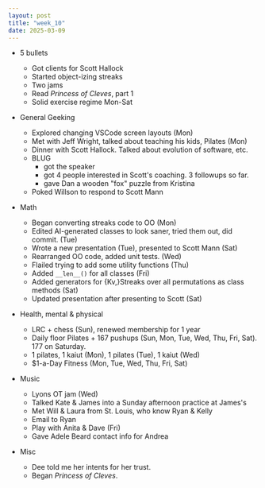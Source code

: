```yaml
---
layout: post
title: "week_10"
date: 2025-03-09
---
```


* 5 bullets
    - Got clients for Scott Hallock
    - Started object-izing streaks
    - Two jams
    - Read *Princess of Cleves*, part 1
    - Solid exercise regime Mon-Sat

* General Geeking
    - Explored changing VSCode screen layouts (Mon)
    - Met with Jeff Wright, talked about teaching his kids, Pilates (Mon)
    - Dinner with Scott Hallock. Talked about evolution of software, etc.
    - BLUG
        - got the speaker
        - got 4 people interested in Scott's coaching. 3 followups so far.
        - gave Dan a wooden "fox" puzzle from Kristina
    - Poked Willson to respond to Scott Mann

* Math
    - Began converting streaks code to OO (Mon)
    - Edited AI-generated classes to look saner, tried them out, did commit. (Tue)
    - Wrote a new presentation (Tue), presented to Scott Mann (Sat)
    - Rearranged OO code, added unit tests. (Wed)
    - Flailed trying to add some utility functions (Thu)
    - Added `__len__()` for all classes (Fri)
    - Added generators for {Kv,}Streaks over all permutations as class methods (Sat)
    - Updated presentation after presenting to Scott (Sat)

* Health, mental & physical
    - LRC + chess (Sun), renewed membership for 1 year
    - Daily floor Pilates + 167 pushups (Sun, Mon, Tue, Wed, Thu, Fri, Sat). 177 on Saturday.
    - 1 pilates, 1 kaiut (Mon), 1 pilates (Tue), 1 kaiut (Wed)
    - $1-a-Day Fitness (Mon, Tue, Wed, Thu, Fri, Sat)

* Music
    - Lyons OT jam (Wed)
    - Talked Kate & James into a Sunday afternoon practice at James's
    - Met Will & Laura from St. Louis, who know Ryan & Kelly
    - Email to Ryan
    - Play with Anita & Dave (Fri)
    - Gave Adele Beard contact info for Andrea

* Misc
    - Dee told me her intents for her trust.
    - Began *Princess of Cleves*.
